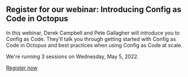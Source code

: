 ## Register for our webinar: Introducing Config as Code in Octopus

In this webinar, Derek Campbell and Pete Gallagher will introduce you to Config as Code. They'll talk you through getting started with Config as Code in Octopus and best practices when using Config as Code at scale.

We're running 3 sessions on Wednesday, May 5, 2022.

<span><a class="btn btn-success" href="/events/introducing-config-as-code-in-octopus">Register now</a></span>
